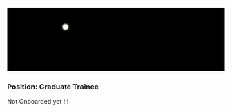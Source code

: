 ![TCS Logo](https://raw.githubusercontent.com/Mkjerry-jr/Mkjerry-jr/main/tcs.gif)

### Position: Graduate Trainee
Not Onboarded yet !!!
